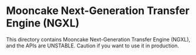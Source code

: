 # Mooncake Next-Generation Transfer Engine (NGXL)

This directory contains Mooncake Next-Generation Transfer Engine (NGXL), and the APIs are UNSTABLE.
Caution if you want to use it in production.